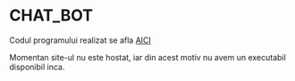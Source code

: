# CHAT_BOT

Codul programului realizat se afla [AICI](https://github.com/Rares-Hampi/CHAT_BOT)

Momentan site-ul nu este hostat, iar din acest motiv nu avem un executabil disponibil inca.
